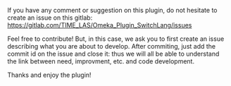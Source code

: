 If you have any comment or suggestion on this plugin, do not hesitate to create an issue on this gitlab:
    https://gitlab.com/TIME_LAS/Omeka_Plugin_SwitchLang/issues

Feel free to contribute! But, in this case, we ask you to first create an issue describing what you are about to develop.
After commiting, just add the commit id on the issue and close it: thus we will all be able to understand the link between need, improvment, etc. and code development.

Thanks and enjoy the plugin!
